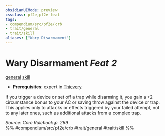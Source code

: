 ```yaml
---
obsidianUIMode: preview
cssclass: pf2e,pf2e-feat
tags:
- compendium/src/pf2e/crb
- trait/general
- trait/skill
aliases: ["Wary Disarmament"]
---
```

# Wary Disarmament  *Feat 2*  
[general](../../Rules/traits/general.md)  [skill](../../Rules/traits/skill.md)  

- **Prerequisites**: expert in [Thievery](../skills.md#Thievery)

If you trigger a device or set off a trap while disarming it, you gain a +2 circumstance bonus to your AC or saving throw against the device or trap. This applies only to attacks or effects triggered by your failed attempt, not to any later ones, such as additional attacks from a complex trap.

*Source: Core Rulebook p. 269*  
%% #compendium/src/pf2e/crb #trait/general #trait/skill %%
